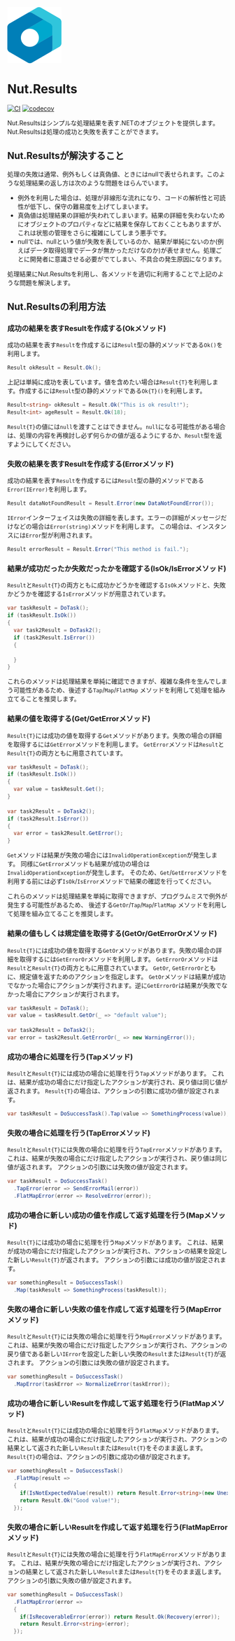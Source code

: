 <img src="./assets/logo/logo.svg" alt="logo" style="height: 128px" />

# Nut.Results

[![CI](https://github.com/jbogard/MediatR/workflows/CI/badge.svg)](https://github.com/archway/Nut.Results/actions)
[![codecov](https://codecov.io/gh/Archway-SharedLib/Nut.Results/branch/main/graph/badge.svg?token=C3XTN4VG2X)](https://codecov.io/gh/Archway-SharedLib/Nut.Results)

Nut.Resultsはシンプルな処理結果を表す.NETのオブジェクトを提供します。Nut.Resultsは処理の成功と失敗を表すことができます。

## Nut.Resultsが解決すること

処理の失敗は通常、例外もしくは真偽値、ときにはnullで表せられます。このような処理結果の返し方は次のような問題をはらんでいます。

- 例外を利用した場合は、処理が非線形な流れになり、コードの解析性と可読性が低下し、保守の難易度を上げてしまいます。
- 真偽値は処理結果の詳細が失われてしまいます。結果の詳細を失わないためにオブジェクトのプロパティなどに結果を保存しておくこともありますが、これは状態の管理をさらに複雑にしてしまう悪手です。
- nullでは、nullという値が失敗を表しているのか、結果が単純にないのか(例えばデータ取得処理でデータが無かっただけなのか)が表せません。処理ごとに開発者に意識させる必要がでてしまい、不具合の発生原因になります。

処理結果にNut.Resultsを利用し、各メソッドを適切に利用することで上記のような問題を解決します。

## Nut.Resultsの利用方法

### 成功の結果を表すResultを作成する(Okメソッド)

成功の結果を表す`Result`を作成するには`Result`型の静的メソッドである`Ok()`を利用します。

```cs
Result okResult = Result.Ok();
```

上記は単純に成功を表しています。値を含めたい場合は`Result{T}`を利用します。作成するには`Result`型の静的メソッドである`Ok{T}()`を利用します。

```cs
Result<string> okResult = Result.Ok("This is ok result!");
Result<int> ageResult = Result.Ok(18);
```

`Result{T}`の値には`null`を渡すことはできません。`null`になる可能性がある場合は、処理の内容を再検討し必ず何らかの値が返るようにするか、`Result`型を返すようにしてください。

### 失敗の結果を表すResultを作成する(Errorメソッド)

成功の結果を表す`Result`を作成するには`Result`型の静的メソッドである`Error(IError)`を利用します。

```cs
Result dataNotFoundResult = Result.Error(new DataNotFoundError());
```

`IError`インターフェイスは失敗の詳細を表します。エラーの詳細がメッセージだけなどの場合は`Error(string)`メソッドを利用します。
この場合は、インスタンスには`Error`型が利用されます。

```cs
Result errorResult = Result.Error("This method is fail.");
```

### 結果が成功だったか失敗だったかを確認する(IsOk/IsErrorメソッド)

`Result`と`Result{T}`の両方ともに成功かどうかを確認する`IsOk`メソッドと、失敗かどうかを確認する`IsError`メソッドが用意されています。

```cs
var taskResult = DoTask();
if (taskResult.IsOk()) 
{
  var task2Result = DoTask2();
  if (task2Result.IsError()) 
  {

  }
}
```

これらのメソッドは処理結果を単純に確認できますが、複雑な条件を生んでしまう可能性があるため、後述する`Tap`/`Map`/`FlatMap` メソッドを利用して処理を組み立てることを推奨します。

### 結果の値を取得する(Get/GetErrorメソッド)

`Result{T}`には成功の値を取得する`Get`メソッドがあります。失敗の場合の詳細を取得するには`GetError`メソッドを利用します。
`GetError`メソッドは`Result`と`Result{T}`の両方ともに用意されています。

```cs
var taskResult = DoTask();
if (taskResult.IsOk()) 
{
  var value = taskResult.Get();
}

var task2Result = DoTask2();
if (task2Result.IsError()) 
{
  var error = task2Result.GetError();
}
```

`Get`メソッドは結果が失敗の場合には`InvalidOperationException`が発生します。
同様に`GetError`メソッドも結果が成功の場合は`InvalidOperationException`が発生します。
そのため、`Get`/`GetError`メソッドを利用する前には必ず`IsOk`/`IsError`メソッドで結果の確認を行ってください。

これらのメソッドは処理結果を単純に取得できますが、プログラムミスで例外が発生する可能性があるため、
後述する`GetOr`/`Tap`/`Map`/`FlatMap` メソッドを利用して処理を組み立てることを推奨します。

### 結果の値もしくは規定値を取得する(GetOr/GetErrorOrメソッド)

`Result{T}`には成功の値を取得する`GetOr`メソッドがあります。失敗の場合の詳細を取得するには`GetErrorOr`メソッドを利用します。
`GetErrorOr`メソッドは`Result`と`Result{T}`の両方ともに用意されています。
`GetOr`, `GetErrorOr`ともに、規定値を返すためのアクションを指定します。
`GetOr`メソッドは結果が成功でなかった場合にアクションが実行されます。逆に`GetErrorOr`は結果が失敗でなかった場合にアクションが実行されます。

```cs
var taskResult = DoTask();
var value = taskResult.GetOr(_ => "default value");

var task2Result = DoTask2();
var error = task2Result.GetErrorOr(_ => new WarningError());
```

### 成功の場合に処理を行う(Tapメソッド)

`Result`と`Result{T}`には成功の場合に処理を行う`Tap`メソッドがあります。
これは、結果が成功の場合にだけ指定したアクションが実行され、戻り値は同じ値が返されます。
`Result{T}`の場合は、アクションの引数に成功の値が設定されます。

```cs
var taskResult = DoSuccessTask().Tap(value => SomethingProcess(value));
```

### 失敗の場合に処理を行う(TapErrorメソッド)

`Result`と`Result{T}`には失敗の場合に処理を行う`TapError`メソッドがあります。
これは、結果が失敗の場合にだけ指定したアクションが実行され、戻り値は同じ値が返されます。
アクションの引数には失敗の値が設定されます。

```cs
var taskResult = DoSuccessTask()
  .TapError(error => SendErrorMail(error))
  .FlatMapError(error => ResolveError(error));
```

### 成功の場合に新しい成功の値を作成して返す処理を行う(Mapメソッド)

`Result{T}`には成功の場合に処理を行う`Map`メソッドがあります。
これは、結果が成功の場合にだけ指定したアクションが実行され、アクションの結果を設定した新しい`Result{T}`が返されます。
アクションの引数には成功の値が設定されます。

```cs
var somethingResult = DoSuccessTask()
  .Map(taskResult => SomethingProcess(taskResult));
```

### 失敗の場合に新しい失敗の値を作成して返す処理を行う(MapErrorメソッド)

`Result`と`Result{T}`には失敗の場合に処理を行う`MapError`メソッドがあります。
これは、結果が失敗の場合にだけ指定したアクションが実行され、アクションの戻り値である新しい`IError`を設定した新しい失敗の`Result`または`Result{T}`が返されます。
アクションの引数には失敗の値が設定されます。

```cs
var somethingResult = DoSuccessTask()
  .MapError(taskError => NormalizeError(taskError));
```

### 成功の場合に新しいResultを作成して返す処理を行う(FlatMapメソッド)

`Result`と`Result{T}`には成功の場合に処理を行う`FlatMap`メソッドがあります。
これは、結果が成功の場合にだけ指定したアクションが実行され、アクションの結果として返された新しい`Result`または`Result{T}`をそのまま返します。
`Result{T}`の場合は、アクションの引数に成功の値が設定されます。

```cs
var somethingResult = DoSuccessTask()
  .FlatMap(result => 
  {
    if(IsNotExpectedValue(result)) return Result.Error<string>(new UnexpectedValueError());
    return Result.Ok("Good value!");
  });
```

### 失敗の場合に新しいResultを作成して返す処理を行う(FlatMapErrorメソッド)

`Result`と`Result{T}`には失敗の場合に処理を行う`FlatMapError`メソッドがあります。
これは、結果が失敗の場合にだけ指定したアクションが実行され、アクションの結果として返された新しい`Result`または`Result{T}`をそのまま返します。
アクションの引数に失敗の値が設定されます。

```cs
var somethingResult = DoSuccessTask()
  .FlatMapError(error => 
  {
    if(IsRecoverableError(error)) return Result.Ok(Recovery(error));
    return Result.Error<string>(error);
  });
```
